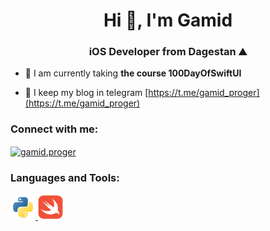 <h1 align="center">Hi 👋, I'm Gamid</h1>
<h3 align="center">iOS Developer from Dagestan ⛰️</h3>

- 🌱 I am currently taking **the course 100DayOfSwiftUI**

- 📝 I keep my blog in telegram [https://t.me/gamid_proger](https://t.me/gamid_proger)

<h3 align="left">Connect with me:</h3>
<p align="left">
<a href="https://instagram.com/gamid.proger" target="blank"><img align="center" src="https://raw.githubusercontent.com/rahuldkjain/github-profile-readme-generator/master/src/images/icons/Social/instagram.svg" alt="gamid.proger" height="30" width="40" /></a>
</p>

<h3 align="left">Languages and Tools:</h3>
<p align="left"> <a href="https://www.python.org" target="_blank" rel="noreferrer"> <img src="https://raw.githubusercontent.com/devicons/devicon/master/icons/python/python-original.svg" alt="python" width="40" height="40"/> </a> <a href="https://developer.apple.com/swift/" target="_blank" rel="noreferrer"> <img src="https://raw.githubusercontent.com/devicons/devicon/master/icons/swift/swift-original.svg" alt="swift" width="40" height="40"/> </a> </p>
